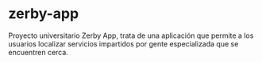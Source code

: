 # zerby-app
Proyecto universitario Zerby App, trata de una aplicación que permite a los usuarios localizar servicios impartidos por gente especializada que se encuentren cerca.
